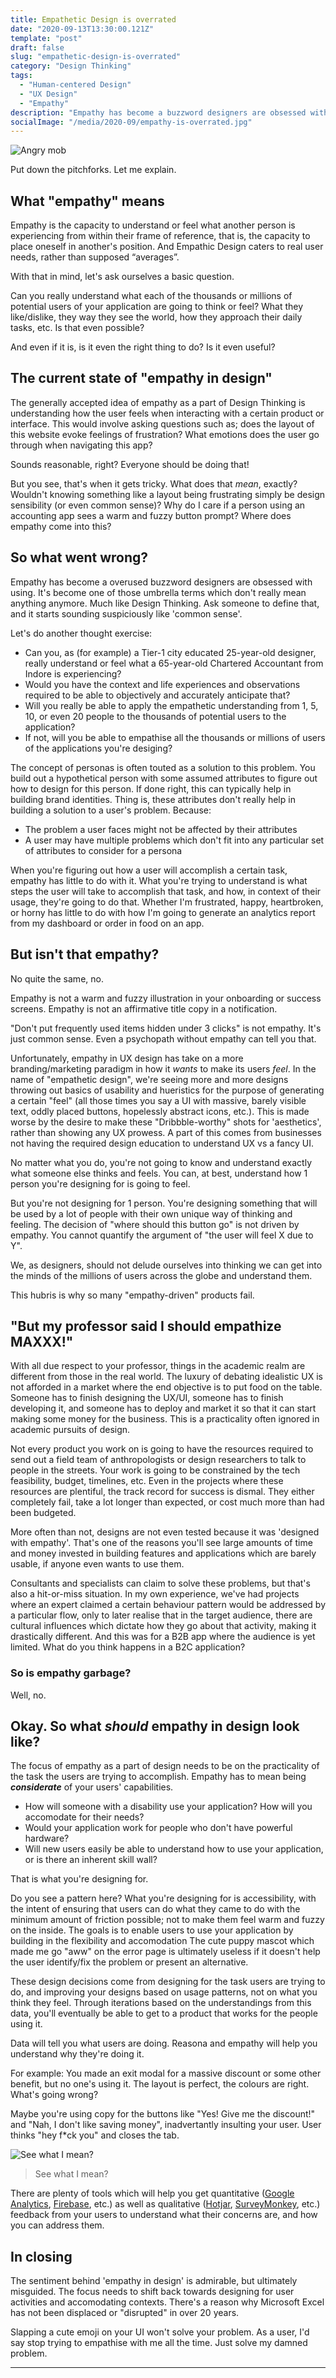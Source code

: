 ```yaml
---
title: Empathetic Design is overrated
date: "2020-09-13T13:30:00.121Z"
template: "post"
draft: false
slug: "empathetic-design-is-overrated"
category: "Design Thinking"
tags:
  - "Human-centered Design"
  - "UX Design"
  - "Empathy"
description: "Empathy has become a buzzword designers are obsessed with using, but ultimately doesn't really mean anything anymore. So, what DOES it mean?"
socialImage: "/media/2020-09/empathy-is-overrated.jpg"
---
```


![Angry mob](https://media.giphy.com/media/3oz8xsv9iipBDQdtQY/source.gif)

Put down the pitchforks. Let me explain.

## What "empathy" means

Empathy is the capacity to understand or feel what another person is experiencing from within their frame of reference, that is, the capacity to place oneself in another's position.
And Empathic Design caters to real user needs, rather than supposed “averages”. 

With that in mind, let's ask ourselves a basic question.

Can you really understand what each of the thousands or millions of potential users of your application are going to think or feel? What they like/dislike, they way they see the world, how they approach their daily tasks, etc. Is that even possible?

And even if it is, is it even the right thing to do? Is it even useful?

## The current state of "empathy in design"

The generally accepted idea of empathy as a part of Design Thinking is understanding how the user feels when interacting with a certain product or interface. This would involve asking questions such as; does the layout of this website evoke feelings of frustration? What emotions does the user go through when navigating this app?

Sounds reasonable, right? Everyone should be doing that!

But you see, that's when it gets tricky. What does that *mean*, exactly? Wouldn't knowing something like a layout being frustrating simply be design sensibility (or even common sense)? Why do I care if a person using an accounting app sees a warm and fuzzy button prompt?
Where does empathy come into this?

## So what went wrong?

Empathy has become a overused buzzword designers are obsessed with using. It's become one of those umbrella terms which don't really mean anything anymore. Much like Design Thinking. Ask someone to define that, and it starts sounding suspiciously like 'common sense'.

Let's do another thought exercise:

- Can you, as (for example) a Tier-1 city educated 25-year-old designer, really understand or feel what a 65-year-old Chartered Accountant from Indore is experiencing? 
- Would you have the context and life experiences and observations required to be able to objectively and accurately anticipate that?
- Will you really be able to apply the empathetic understanding from 1, 5, 10, or even 20 people to the thousands of potential users to the application?
- If not, will you be able to empathise all the thousands or millions of users of the applications you're desiging?

The concept of personas is often touted as a solution to this problem. You build out a hypothetical person with some assumed attributes to figure out how to design for this person. If done right, this can typically help in building brand identities.
Thing is, these attributes don't really help in building a solution to a user's problem. Because:
- The problem a user faces might not be affected by their attributes
- A user may have multiple problems which don't fit into any particular set of attributes to consider for a persona

When you're figuring out how a user will accomplish a certain task, empathy has little to do with it. What you're trying to understand is what steps the user will take to accomplish that task, and how, in context of their usage, they're going to do that. Whether I'm frustrated, happy, heartbroken, or horny has little to do with how I'm going to generate an analytics report from my dashboard or order in food on an app.

## But isn't that empathy?

No quite the same, no. 

Empathy is not a warm and fuzzy illustration in your onboarding or success screens. Empathy is not an affirmative title copy in a notification.

"Don't put frequently used items hidden under 3 clicks" is not empathy. It's just common sense. Even a psychopath without empathy can tell you that.

Unfortunately, empathy in UX design has take on a more branding/marketing paradigm in how it _wants_ to make its users _feel_. In the name of "empathetic design", we're seeing more and more designs throwing out basics of usability and hueristics for the purpose of generating a certain "feel" (all those times you say a UI with massive, barely visible text, oddly placed buttons, hopelessly abstract icons, etc.). This is made worse by the desire to make these "Dribbble-worthy" shots for 'aesthetics', rather than showing any UX prowess. A part of this comes from businesses not having the required design education to understand UX vs a fancy UI.

No matter what you do, you're not going to know and understand exactly what someone else thinks and feels. 
You can, at best, understand how 1 person you're designing for is going to feel.

But you're not designing for 1 person. You're designing something that will be used by a lot of people with their own unique way of thinking and feeling. The decision of "where should this button go" is not driven by empathy. You cannot quantify the argument of "the user will feel X due to Y". 

We, as designers, should not delude ourselves into thinking we can get into the minds of the millions of users across the globe and understand them. 

This hubris is why so many "empathy-driven" products fail.

## "But my professor said I should empathize MAXXX!"

With all due respect to your professor, things in the academic realm are different from those in the real world. The luxury of debating idealistic UX is not afforded in a market where the end objective is to put food on the table. Someone has to finish designing the UX/UI, someone has to finish developing it, and someone has to deploy and market it so that it can start making some money for the business. This is a practicality often ignored in academic pursuits of design. 

Not every product you work on is going to have the resources required to send out a field team of anthropologists or design researchers to talk to people in the streets. Your work is going to be constrained by the tech feasibility, budget, timelines, etc. Even in the projects where these resources are plentiful, the track record for success is dismal. They either completely fail, take a lot longer than expected, or cost much more than had been budgeted. 

More often than not, designs are not even tested because it was 'designed with empathy'. That's one of the reasons you'll see large amounts of time and money invested in building features and applications which are barely usable, if anyone even wants to use them.

Consultants and specialists can claim to solve these problems, but that's also a hit-or-miss situation. In my own experience, we've had projects where an expert claimed a certain behaviour pattern would be addressed by a particular flow, only to later realise that in the target audience, there are cultural influences which dictate how they go about that activity, making it drastically different. And this was for a B2B app where the audience is yet limited. What do you think happens in a B2C application?

### So is empathy garbage?

Well, no. 

## Okay. So what _should_ empathy in design look like?

The focus of empathy as a part of design needs to be on the practicality of the task the users are trying to accomplish. Empathy has to mean being **_considerate_** of your users' capabilities. 

- How will someone with a disability use your application? How will you accomodate for their needs?
- Would your application work for people who don't have powerful hardware?
- Will new users easily be able to understand how to use your application, or is there an inherent skill wall?

That is what you're designing for.

Do you see a pattern here? What you're designing for is accessibility, with the intent of ensuring that users can do what they came to do with the minimum amount of friction possible; not to make them feel warm and fuzzy on the inside. The goals is to enable users to use your application by building in the flexibility and accomodation
The cute puppy mascot which made me go "aww" on the error page is ultimately useless if it doesn't help the user identify/fix the problem or present an alternative.

These design decisions come from designing for the task users are trying to do, and improving your designs based on usage patterns, not on what you think they feel. Through iterations based on the understandings from this data, you'll eventually be able to get to a product that works for the people using it. 

Data will tell you what users are doing. Reasona and empathy will help you understand why they're doing it.

For example: You made an exit modal for a massive discount or some other benefit, but no one's using it. The layout is perfect, the colours are right. What's going wrong?

Maybe you're using copy for the buttons like "Yes! Give me the discount!" and "Nah, I don't like saving money", inadvertantly insulting your user. User thinks "hey f*ck you" and closes the tab.

![See what I mean?](/media/2020-09/insulting-prompt.jpg)
>See what I mean?

There are plenty of tools which will help you get quantitative ([Google Analytics](http://analytics.google.com/), [Firebase](https://firebase.google.com/), etc.) as well as qualitative ([Hotjar](https://www.hotjar.com/), [SurveyMonkey](https://www.surveymonkey.com/), etc.) feedback from your users to understand what their concerns are, and how you can address them. 

## In closing

The sentiment behind 'empathy in design' is admirable, but ultimately misguided. The focus needs to shift back towards designing for user activities and accomodating contexts. There's a reason why Microsoft Excel has not been displaced or "disrupted" in over 20 years.

Slapping a cute emoji on your UI won't solve your problem. As a user, I'd say stop trying to empathise with me all the time. Just solve my damned problem.

---